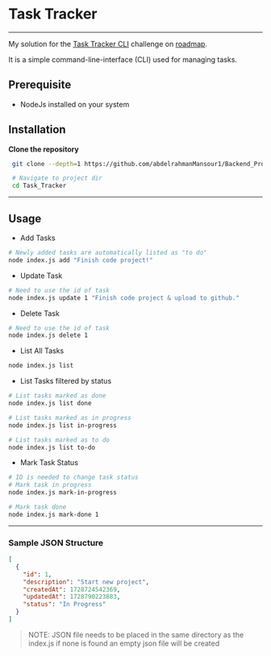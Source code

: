 # Task Tracker

---

My solution for the [Task Tracker CLI](https://roadmap.sh/projects/task-tracker) challenge on [roadmap](https://roadmap.sh/).

It is a simple command-line-interface (CLI) used for managing tasks.

## Prerequisite

- NodeJs installed on your system

## Installation

**Clone the repository**

```bash
 git clone --depth=1 https://github.com/abdelrahmanMansour1/Backend_Projects

 # Navigate to project dir
 cd Task_Tracker
```

---

## Usage

- Add Tasks

```bash
# Newly added tasks are automatically listed as "to do"
node index.js add "Finish code project!"
```

- Update Task

```bash
# Need to use the id of task
node index.js update 1 "Finish code project & upload to github."
```

- Delete Task

```bash
# Need to use the id of task
node index.js delete 1
```

- List All Tasks

```bash
node index.js list
```

- List Tasks filtered by status

```bash
# List tasks marked as done
node index.js list done

# List tasks marked as in progress
node index.js list in-progress

# List tasks marked as to do
node index.js list to-do
```

- Mark Task Status

```bash
# ID is needed to change task status
# Mark task in progress
node index.js mark-in-progress

# Mark task done
node index.js mark-done 1
```

---

### Sample JSON Structure

```JSON
[
  {
    "id": 1,
    "description": "Start new project",
    "createdAt": 1728724542369,
    "updatedAt": 1728790223883,
    "status": "In Progress"
  }
]
```

> NOTE: JSON file needs to be placed in the same directory as the index.js if none is found an empty json file will be created
